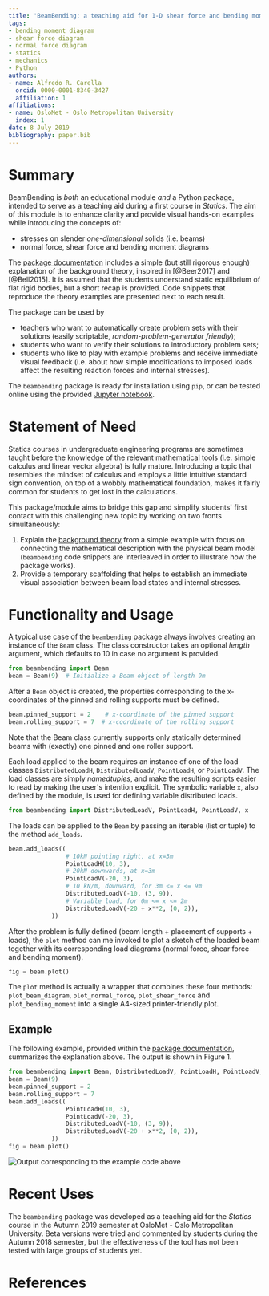 ```yaml
---
title: 'BeamBending: a teaching aid for 1-D shear force and bending moment diagrams'
tags:
- bending moment diagram
- shear force diagram
- normal force diagram
- statics
- mechanics
- Python
authors:
- name: Alfredo R. Carella
  orcid: 0000-0001-8340-3427
  affiliation: 1
affiliations:
- name: OsloMet - Oslo Metropolitan University
  index: 1
date: 8 July 2019
bibliography: paper.bib
---
```


# Summary
BeamBending is _both_ an educational module _and_ a Python package, intended to serve as a teaching aid during a first course in _Statics_.
The aim of this module is to enhance clarity and provide visual hands-on examples while introducing the concepts of:

* stresses on slender _one-dimensional_ solids (i.e. beams)
* normal force, shear force and bending moment diagrams

The [package documentation](https://alfredocarella.github.io/simplebendingpractice/) includes a simple (but still rigorous enough) explanation of the background theory, inspired in [@Beer2017] and [@Bell2015].
It is assumed that the students understand static equilibrium of flat rigid bodies, but a short recap is provided.
Code snippets that reproduce the theory examples are presented next to each result.

The package can be used by

* teachers who want to automatically create problem sets with their solutions (easily scriptable, _random-problem-generator friendly_);
* students who want to verify their solutions to introductory problem sets;
* students who like to play with example problems and receive immediate visual feedback (i.e. about how simple modifications to imposed loads affect the resulting reaction forces and internal stresses).

The `beambending` package is ready for installation using `pip`, or can be tested online using the provided [Jupyter notebook](https://mybinder.org/v2/gh/alfredocarella/simplebendingpractice/master?filepath=simple_demo.ipynb).


# Statement of Need
Statics courses in undergraduate engineering programs are sometimes taught before the knowledge of the relevant mathematical tools (i.e. simple calculus and linear vector algebra) is fully mature.
Introducing a topic that resembles the mindset of calculus and employs a little intuitive standard sign convention, on top of a wobbly mathematical foundation, makes it fairly common for students to get lost in the calculations.
<!-- This becomes an additional challenge for students in their first encounter with the topic of shear forces and bending moments in beams. -->

This package/module aims to bridge this gap and simplify students' first contact with this challenging new topic by working on two fronts simultaneously:
1. Explain the [background theory](https://alfredocarella.github.io/simplebendingpractice/background.html) from a simple example with focus on connecting the mathematical description with the physical beam model (`beambending` code snippets are interleaved in order to illustrate how the package works).
2. Provide a temporary scaffolding that helps to establish an immediate visual association between beam load states and internal stresses.


# Functionality and Usage
A typical use case of the `beambending` package always involves creating an instance of the `Beam` class. The class constructor takes an optional _length_ argument, which defaults to 10 in case no argument is provided.

```python
from beambending import Beam
beam = Beam(9)  # Initialize a Beam object of length 9m
```

After a `Beam` object is created, the properties corresponding to the x-coordinates of the pinned and rolling supports must be defined.

```python
beam.pinned_support = 2    # x-coordinate of the pinned support
beam.rolling_support = 7  # x-coordinate of the rolling support
```

Note that the Beam class currently supports only statically determined beams with (exactly) one pinned and one roller support.

Each load applied to the beam requires an instance of one of the load classes `DistributedLoadH`, `DistributedLoadV`, `PointLoadH`, or `PointLoadV`.
The load classes are simply _namedtuples_, and make the resulting scripts easier to read by making the user's intention explicit.
The symbolic variable `x`, also defined by the module, is used for defining variable distributed loads.

```python
from beambending import DistributedLoadV, PointLoadH, PointLoadV, x
```

The loads can be applied to the `Beam` by passing an iterable (list or tuple) to the method `add_loads`.

```python
beam.add_loads((
                # 10kN pointing right, at x=3m
                PointLoadH(10, 3),
                # 20kN downwards, at x=3m
                PointLoadV(-20, 3),
                # 10 kN/m, downward, for 3m <= x <= 9m
                DistributedLoadV(-10, (3, 9)),
                # Variable load, for 0m <= x <= 2m
                DistributedLoadV(-20 + x**2, (0, 2)),
            ))
```

After the problem is fully defined (beam length + placement of supports + loads), the `plot` method can me invoked to plot a sketch of the loaded beam together with its corresponding load diagrams (normal force, shear force and bending moment).

```python
fig = beam.plot()
```

The `plot` method is actually a wrapper that combines these four methods: `plot_beam_diagram`, `plot_normal_force`, `plot_shear_force` and `plot_bending_moment` into a single A4-sized printer-friendly plot.

## Example
The following example, provided within the [package documentation](https://alfredocarella.github.io/simplebendingpractice/reference.html), summarizes the explanation above.
The output is shown in Figure 1.

```python
from beambending import Beam, DistributedLoadV, PointLoadH, PointLoadV, x
beam = Beam(9)
beam.pinned_support = 2
beam.rolling_support = 7
beam.add_loads((
                PointLoadH(10, 3),
                PointLoadV(-20, 3),
                DistributedLoadV(-10, (3, 9)),
                DistributedLoadV(-20 + x**2, (0, 2)),
            ))
fig = beam.plot()
```

![Output corresponding to the example code above](https://github.com/alfredocarella/simplebendingpractice/raw/master/examples/example_1_62pct.png)


# Recent Uses
The `beambending` package was developed as a teaching aid for the *Statics* course in the Autumn 2019 semester at OsloMet - Oslo Metropolitan University.
Beta versions were tried and commented by students during the Autumn 2018 semester, but the effectiveness of the tool has not been tested with large groups of students yet.


# References
